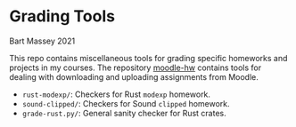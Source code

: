 # Grading Tools
Bart Massey 2021

This repo contains miscellaneous tools for grading specific homeworks
and projects in my courses. The repository
[moodle-hw](http://github.com/BartMassey/moodle-hw) contains
tools for dealing with downloading and uploading assignments
from Moodle.

* `rust-modexp/`: Checkers for Rust `modexp` homework.
* `sound-clipped/`: Checkers for Sound `clipped` homework.
* `grade-rust.py/`: General sanity checker for Rust crates.
